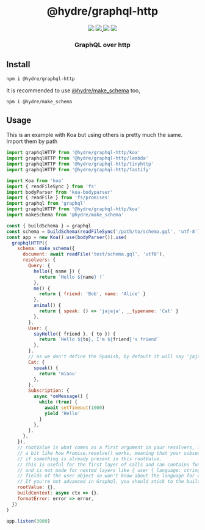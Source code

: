 <h1 align=center>@hydre/graphql-http</h1>
<p align=center>
  <img src="https://img.shields.io/github/license/hydreio/graphql-http.svg?style=for-the-badge" />
  <a href="https://www.npmjs.com/package/@hydre/graphql-http">
    <img src="https://img.shields.io/npm/v/@hydre/graphql-http.svg?logo=npm&style=for-the-badge" />
  </a>
  <img src="https://img.shields.io/npm/dw/@hydre/graphql-http?logo=npm&style=for-the-badge" />
  <img src="https://img.shields.io/github/actions/workflow/status/hydreio/graphql-http/CI?logo=Github&style=for-the-badge" />
</p>

<h3 align=center>GraphQL over http</h3>

## Install

```sh
npm i @hydre/graphql-http
```

It is recommended to use [@hydre/make_schema](https://github.com/HydreIO/make_schema) too,

```
npm i @hydre/make_schema
```

## Usage

This is an example with Koa but using others is pretty much the same.
Import them by path

```js
import graphqlHTTP from '@hydre/graphql-http/koa'
import graphqlHTTP from '@hydre/graphql-http/lambda'
import graphqlHTTP from '@hydre/graphql-http/tinyhttp'
import graphqlHTTP from '@hydre/graphql-http/fastify'
```

```js
import Koa from 'koa'
import { readFileSync } from 'fs'
import bodyParser from 'koa-bodyparser'
import { readFile } from 'fs/promises'
import graphql from 'graphql'
import graphqlHTTP from '@hydre/graphql-http/koa'
import makeSchema from '@hydre/make_schema'

const { buildSchema } = graphql
const schema = buildSchema(readFileSync('/path/to/schema.gql', 'utf-8'))
const app = new Koa().use(bodyParser()).use(
  graphqlHTTP({
    schema: make_schema({
      document: await readFile('test/schema.gql', 'utf8'),
      resolvers: {
        Query: {
          hello({ name }) {
            return `Hello ${name} !`
          },
          me() {
            return { friend: 'Bob', name: 'Alice' }
          },
          animal() {
            return { speak: () => 'jajaja', __typename: 'Cat' }
          },
        },
        User: {
          sayHello({ friend }, { to }) {
            return `Hello ${to}, I'm ${friend}'s friend`
          },
        },
        // as we don't define the Spanish, by default it will say 'jajaja'
        Cat: {
          speak() {
            return 'miaou'
          },
        },
        Subscription: {
          async *onMessage() {
            while (true) {
              await setTimeout(1000)
              yield 'Hello'
            }
          },
        },
      },
    }),
    // rootValue is what comes as a first argument in your resolvers, it is an object resolved by default
    // a bit like how Promise.resolve() works, meaning that your subsequent resolvers won't be called
    // if something is already present in this rootValue.
    // This is useful for the first layer of calls and can contains functions but it can become confusing
    // and is not made for nested layers like { user { language: string, speak: function } } as `speak()` won't contains previously resolved
    // fields of the user object so won't know about the language for example.
    // If you're not advanced in Graphql, you should stick to the built schema only
    rootValue: {},
    buildContext: async ctx => {},
    formatError: error => error,
  })
)

app.listen(3000)
```
